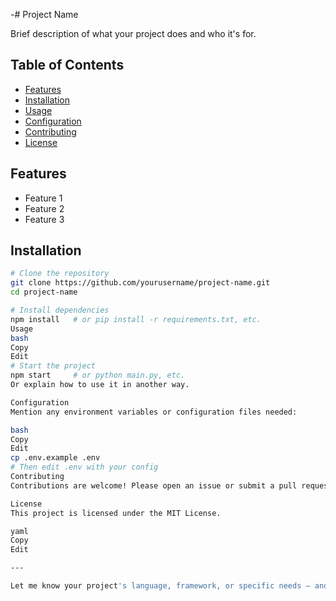 -# Project Name

Brief description of what your project does and who it's for.

## Table of Contents

- [Features](#features)
- [Installation](#installation)
- [Usage](#usage)
- [Configuration](#configuration)
- [Contributing](#contributing)
- [License](#license)

## Features

- Feature 1
- Feature 2
- Feature 3

## Installation

```bash
# Clone the repository
git clone https://github.com/yourusername/project-name.git
cd project-name

# Install dependencies
npm install   # or pip install -r requirements.txt, etc.
Usage
bash
Copy
Edit
# Start the project
npm start     # or python main.py, etc.
Or explain how to use it in another way.

Configuration
Mention any environment variables or configuration files needed:

bash
Copy
Edit
cp .env.example .env
# Then edit .env with your config
Contributing
Contributions are welcome! Please open an issue or submit a pull request.

License
This project is licensed under the MIT License.

yaml
Copy
Edit

---

Let me know your project's language, framework, or specific needs — and I’ll make it project-specific.







